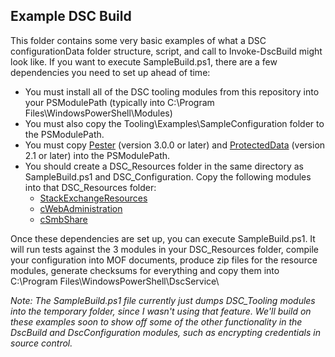 Example DSC Build
------

This folder contains some very basic examples of what a DSC configurationData folder structure, script, and call to Invoke-DscBuild might look like.  If you want to execute SampleBuild.ps1, there are a few dependencies you need to set up ahead of time:

- You must install all of the DSC tooling modules from this repository into your PSModulePath (typically into C:\Program Files\WindowsPowerShell\Modules\)
- You must also copy the Tooling\Examples\SampleConfiguration folder to the PSModulePath.
- You must copy [Pester](https://github.com/pester/Pester) (version 3.0.0 or later) and [ProtectedData](https://github.com/dlwyatt/ProtectedData) (version 2.1 or later) into the PSModulePath.
- You should create a DSC_Resources folder in the same directory as SampleBuild.ps1 and DSC_Configuration.  Copy the following modules into that DSC_Resources folder:
  - [StackExchangeResources](https://github.com/PowerShellOrg/StackExchangeResources)
  - [cWebAdministration](https://github.com/PowerShellOrg/cWebAdministration)
  - [cSmbShare](https://github.com/PowerShellOrg/cSmbShare)

Once these dependencies are set up, you can execute SampleBuild.ps1.  It will run tests against the 3 modules in your DSC_Resources folder, compile your configuration into MOF documents, produce zip files for the resource modules, generate checksums for everything and copy them into C:\Program Files\WindowsPowerShell\DscService\

_Note:  The SampleBuild.ps1 file currently just dumps DSC_Tooling modules into the temporary folder, since I wasn't using that feature.  We'll build on these examples soon to show off some of the other functionality in the DscBuild and DscConfiguration modules, such as encrypting credentials in source control._
